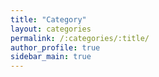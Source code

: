 ```yaml
---
title: "Category"
layout: categories
permalink: /:categories/:title/
author_profile: true
sidebar_main: true
---
```

